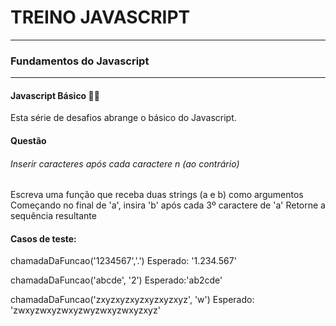 # TREINO JAVASCRIPT #
---
### Fundamentos do Javascript ###
---
#### Javascript Básico 👨‍💻
Esta série de desafios abrange o básico do Javascript.
#### Questão
###### Inserir caracteres após cada caractere n (ao contrário)
Escreva uma função que receba duas strings (a e b) como argumentos
Começando no final de 'a', insira 'b' após cada 3º caractere de 'a'
Retorne a sequência resultante
#### Casos de teste:
chamadaDaFuncao('1234567','.')
Esperado: '1.234.567'

chamadaDaFuncao('abcde', '2')
Esperado:'ab2cde'

chamadaDaFuncao('zxyzxyzxyzxyzxyzxyz', 'w')
Esperado: 'zwxyzwxyzwxyzwyzwxyzwxyzxyz'